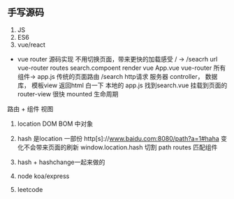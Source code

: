 ## 手写源码

1. JS
2. ES6
3. vue/react
- vue router 源码实现
不用切换页面，带来更快的加载感受
/ -> /seacrh url 
vue-router  routes search.compoent
render <router-view/>
vue App.vue vue-router 所有组件-> app.js
传统的页面路由 /search http请求 服务器
controller， 数据库， 模板view 返回html 白一下
本地的  app.js 找到search.vue 挂载到页面的router-view 很快 mounted 生命周期

路由 + 组件 视图
1. location DOM BOM 中对象
2. hash 是location 一部份 http[s]://www.baidu.com:8080/path?a=1#haha  变化不会带来页面的刷新
  window.location.hash 切割  path   routes 匹配组件 
3. hash + hashchange一起来做的

4. node koa/express
5. leetcode